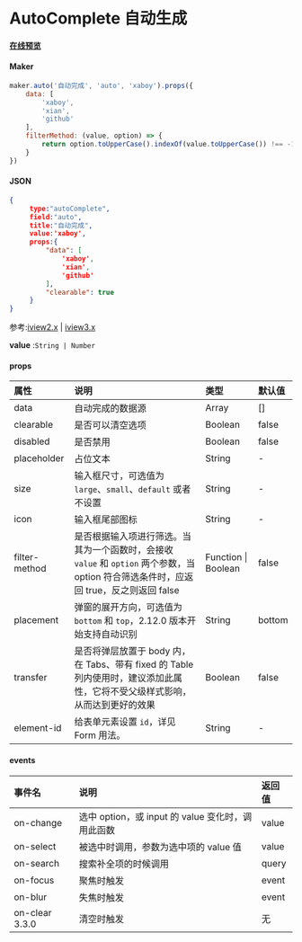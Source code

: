 # AutoComplete 自动生成

#### [在线预览](http://jsrun.pro/TnhKp/edit)

#### Maker

```js
maker.auto('自动完成', 'auto', 'xaboy').props({
	data: [
		'xaboy',
		'xian',
		'github'
	],
	filterMethod: (value, option) => {
		return option.toUpperCase().indexOf(value.toUpperCase()) !== -1
	}
})
```

#### JSON

```json
{
     type:"autoComplete",
     field:"auto",
     title:"自动完成",
     value:'xaboy',
     props:{
         "data": [
             'xaboy',
             'xian',
             'github'
         ],
         "clearable": true
     }
}
```



参考:[iview2.x](http://v2.iviewui.com/components/auto-complete#API) | [iview3.x](https://www.iviewui.com/components/auto-complete#API)


**value** :`String | Number`

#### props


| 属性          | 说明                                                         | 类型                | 默认值 |
| :------------ | :----------------------------------------------------------- | :------------------ | :----- |
| data          | 自动完成的数据源                                             | Array               | []     |
| clearable     | 是否可以清空选项                                             | Boolean             | false  |
| disabled      | 是否禁用                                                     | Boolean             | false  |
| placeholder   | 占位文本                                                     | String              | -      |
| size          | 输入框尺寸，可选值为 `large`、`small`、`default` 或者不设置  | String              | -      |
| icon          | 输入框尾部图标                                               | String              | -      |
| filter-method | 是否根据输入项进行筛选。当其为一个函数时，会接收 `value` 和 `option` 两个参数，当 option 符合筛选条件时，应返回 true，反之则返回 false | Function \| Boolean | false  |
| placement     | 弹窗的展开方向，可选值为 `bottom` 和 `top`，2.12.0 版本开始支持自动识别 | String              | bottom |
| transfer      | 是否将弹层放置于 body 内，在 Tabs、带有 fixed 的 Table 列内使用时，建议添加此属性，它将不受父级样式影响，从而达到更好的效果 | Boolean             | false  |
| element-id    | 给表单元素设置 `id`，详见 Form 用法。                        | String              | -      |

#### events


| 事件名         | 说明                                              | 返回值 |
| :------------- | :------------------------------------------------ | :----- |
| on-change      | 选中 option，或 input 的 value 变化时，调用此函数 | value  |
| on-select      | 被选中时调用，参数为选中项的 value 值             | value  |
| on-search      | 搜索补全项的时候调用                              | query  |
| on-focus       | 聚焦时触发                                        | event  |
| on-blur        | 失焦时触发                                        | event  |
| on-clear 3.3.0 | 清空时触发                                        | 无     |